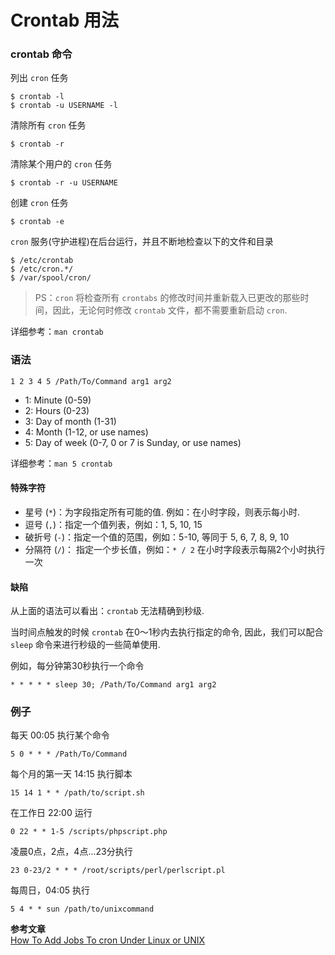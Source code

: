 Crontab 用法
============

### crontab 命令
列出 `cron` 任务
```
$ crontab -l
$ crontab -u USERNAME -l
```

清除所有 `cron` 任务
```
$ crontab -r
```
清除某个用户的 `cron` 任务
```
$ crontab -r -u USERNAME
```

创建 `cron` 任务
```
$ crontab -e
```

`cron` 服务(守护进程)在后台运行，并且不断地检查以下的文件和目录
```
$ /etc/crontab
$ /etc/cron.*/
$ /var/spool/cron/
```

> PS：`cron` 将检查所有 `crontabs` 的修改时间并重新载入已更改的那些时间，因此，无论何时修改 `crontab` 文件，都不需要重新启动 `cron`.

详细参考：`man crontab`

### 语法
```
1 2 3 4 5 /Path/To/Command arg1 arg2
```
- 1: Minute (0-59)
- 2: Hours (0-23)
- 3: Day of month (1-31)
- 4: Month (1-12, or use names)
- 5: Day of week (0-7, 0 or 7 is Sunday, or use names)

详细参考：``man 5 crontab ``

#### 特殊字符
- 星号 (``*``)：为字段指定所有可能的值. 例如：在小时字段，则表示每小时.
- 逗号 (``,``)：指定一个值列表，例如：1, 5, 10, 15
- 破折号 (``-``)：指定一个值的范围，例如：5-10, 等同于 5, 6, 7, 8, 9, 10
- 分隔符 (``/``)： 指定一个步长值，例如：``* / 2`` 在小时字段表示每隔2个小时执行一次

#### 缺陷
从上面的语法可以看出：`crontab` 无法精确到秒级.

当时间点触发的时候 `crontab` 在0～1秒内去执行指定的命令, 因此，我们可以配合 `sleep` 命令来进行秒级的一些简单使用.

例如，每分钟第30秒执行一个命令
```
* * * * * sleep 30; /Path/To/Command arg1 arg2
```

### 例子
每天 00:05 执行某个命令
```
5 0 * * * /Path/To/Command
```

每个月的第一天 14:15 执行脚本
```
15 14 1 * * /path/to/script.sh
```

在工作日 22:00 运行
```
0 22 * * 1-5 /scripts/phpscript.php
```

凌晨0点，2点，4点...23分执行
```
23 0-23/2 * * * /root/scripts/perl/perlscript.pl
```

每周日，04:05 执行
```
5 4 * * sun /path/to/unixcommand
```

**参考文章**  
[How To Add Jobs To cron Under Linux or UNIX](https://www.cyberciti.biz/faq/how-do-i-add-jobs-to-cron-under-linux-or-unix-oses/)
